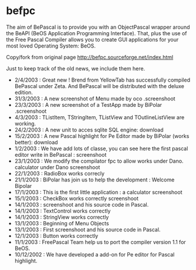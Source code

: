 # befpc
The aim of BePascal is to provide you with an ObjectPascal wrapper around the BeAPI
(BeOS Application Programming Interface).
That, plus the use of the Free Pascal Compiler allows you to create GUI applications for your most loved Operating System: BeOS.

Copy/fork from original page http://befpc.sourceforge.net/index.html

Just to keep track of the old news, we include them here.

 - 2/4/2003 : Great new ! Brend from YellowTab has successfully compiled BePascal under Zeta. And BePascal will be distributed with the deluxe edition.
 - 31/3/2003 : A new screenshot of Menu made by oco .screenshoot
 - 23/3/2003 : A new screenshot of a TestApp made by BiPolar .screenshoot
 - 4/3/2003 : TListItem, TStringItem, TListView and TOutlineListView are working.
 - 24/2/2003 : A new unit to acces sqlite SQL engine: download
 - 15/2/2003 : A new Pascal highlight for Pe Editor made by BiPolar (works better): download
 - 1/2/2003 : We have add lots of classe, you can see here the first pascal editor write in BePascal : screenshoot
 - 23/1/2003 : We modify the compilator fpc to allow works under Dano. calculator under Dano screenshoot
 - 22/1/2003 : RadioBox works correcly
 - 21/1/2003 : BiPolar has join us to help the development : Welcome Bipolar
 - 17/1/2003 : This is the first little application : a calculator screenshoot
 - 15/1/2003 : CheckBox works correctly screenshoot
 - 14/1/2003 : screenshoot and his source code in Pascal.
 - 14/1/2003 : TextControl works correctly
 - 14/1/2003 : StringView works correctly
 - 13/1/2003 : Beginning of Menu Objects
 - 13/1/2003 : First screenshoot and his source code in Pascal.
 - 12/1/2003 : Button works correctly
 - 11/1/2003 : FreePascal Team help us to port the compiler version 1.1 for BeOS.
 - 10/12/2002 : We have developed a add-on for Pe editor for Pascal highlight.
